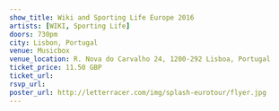 ```yaml
---
show_title: Wiki and Sporting Life Europe 2016
artists: [WIKI, Sporting Life]
doors: 730pm
city: Lisbon, Portugal
venue: Musicbox
venue_location: R. Nova do Carvalho 24, 1200-292 Lisboa, Portugal
ticket_price: 11.50 GBP
ticket_url: 
rsvp_url: 
poster_url: http://letterracer.com/img/splash-eurotour/flyer.jpg
---
```

